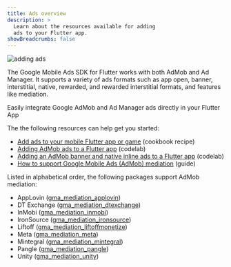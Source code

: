 ```yaml
---
title: Ads overview
description: >
  Learn about the resources available for adding
  ads to your Flutter app.
showBreadcrumbs: false
---
```


![adding ads](/assets/images/docs/add-ads.png)

The Google Mobile Ads SDK for Flutter works with
both AdMob and Ad Manager. It supports a variety
of ads formats such as app open, banner, interstitial,
native, rewarded, and rewarded interstitial formats,
and features like mediation.

Easily integrate Google AdMob and Ad Manager ads
directly in your Flutter App

The the following resources can help get you started:

* [Add ads to your mobile Flutter app or game][] (cookbook recipe)
* [Adding AdMob ads to a Flutter app][] (codelab)
* [Adding an AdMob banner and native inline ads to a Flutter app][] (codelab)
* [How to support Google Mobile Ads (AdMob) mediation][mediation] (guide)

Listed in alphabetical order,
the following packages support AdMob mediation:

* AppLovin ([gma_mediation_applovin][])
* DT Exchange ([gma_mediation_dtexchange][])
* InMobi ([gma_mediation_inmobi][])
* IronSource ([gma_mediation_ironsource][])
* Liftoff ([gma_mediation_liftoffmonetize][])
* Meta ([gma_mediation_meta][])
* Mintegral ([gma_mediation_mintegral][])
* Pangle ([gma_mediation_pangle][])
* Unity ([gma_mediation_unity][])

[Add ads to your mobile Flutter app or game]: /cookbook/plugins/google-mobile-ads
[Adding AdMob ads to a Flutter app]: {{site.codelabs}}/codelabs/admob-ads-in-flutter#0
[Adding an AdMob banner and native inline ads to a Flutter app]: {{site.codelabs}}/codelabs/admob-inline-ads-in-flutter#0
[gma_mediation_applovin]: {{site.pub-pkg}}/gma_mediation_applovin
[gma_mediation_dtexchange]: {{site.pub-pkg}}/gma_mediation_dtexchange
[gma_mediation_inmobi]: {{site.pub-pkg}}/gma_mediation_inmobi
[gma_mediation_ironsource]: {{site.pub-pkg}}/gma_mediation_ironsource
[gma_mediation_liftoffmonetize]: {{site.pub-pkg}}/gma_mediation_liftoffmonetize
[gma_mediation_meta]: {{site.pub-pkg}}/gma_mediation_meta
[gma_mediation_mintegral]: {{site.pub-pkg}}/gma_mediation_mintegral
[gma_mediation_pangle]: {{site.pub-pkg}}/gma_mediation_pangle
[gma_mediation_unity]: {{site.pub-pkg}}/gma_mediation_unity
[mediation]: https://developers.google.com/admob/flutter/mediation
